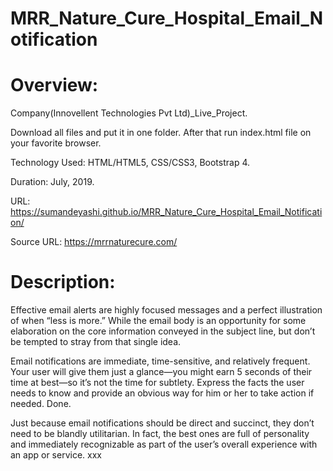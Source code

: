 # MRR_Nature_Cure_Hospital_Email_Notification

# Overview:

Company(Innovellent Technologies Pvt Ltd)_Live_Project.

Download all files and put it in one folder. After that run index.html file on your favorite browser.

Technology Used: HTML/HTML5, CSS/CSS3, Bootstrap 4.

Duration: July, 2019.

URL: https://sumandeyashi.github.io/MRR_Nature_Cure_Hospital_Email_Notification/

Source URL: https://mrrnaturecure.com/

# Description:

Effective email alerts are highly focused messages and a perfect illustration of when “less is more.” While the email body is an opportunity for some elaboration on the core information conveyed in the subject line, but don’t be tempted to stray from that single idea. 

Email notifications are immediate, time-sensitive, and relatively frequent. Your user will give them just a glance—you might earn 5 seconds of their time at best—so it’s not the time for subtlety. Express the facts the user needs to know and provide an obvious way for him or her to take action if needed. Done.

Just because email notifications should be direct and succinct, they don’t need to be blandly utilitarian. In fact, the best ones are full of personality and immediately recognizable as part of the user’s overall experience with an app or service.
xxx
